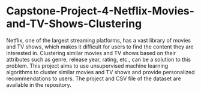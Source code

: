 # Capstone-Project-4-Netflix-Movies-and-TV-Shows-Clustering
Netflix, one of the largest streaming platforms, has a vast library of movies and TV shows, which makes it difficult for users to find the content they are interested in. Clustering similar movies and TV shows based on their attributes such as genre, release year, rating, etc., can be a solution to this problem. This project aims to use unsupervised machine learning algorithms to cluster similar movies and TV shows and provide personalized recommendations to users. The project and CSV file of the dataset are available in the repository.
